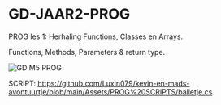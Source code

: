 # GD-JAAR2-PROG


PROG les 1: Herhaling Functions, Classes en Arrays.

Functions, Methods, Parameters & return type.

![GD M5 PROG](https://github.com/user-attachments/assets/7a3049bb-6e66-4c9e-835d-6ebe34d694fe)

SCRIPT: https://github.com/Luxin079/kevin-en-mads-avontuurtje/blob/main/Assets/PROG%20SCRIPTS/balletje.cs 
